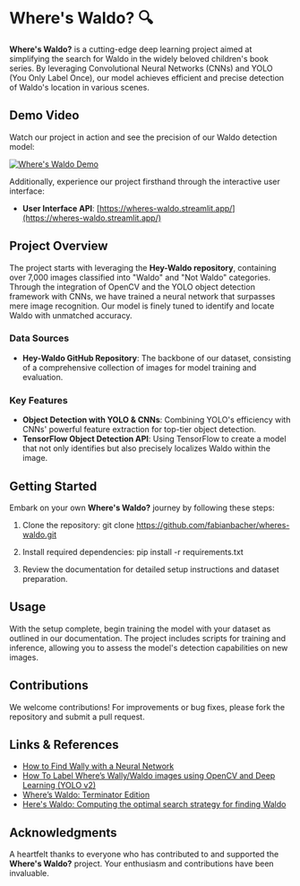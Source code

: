 # Where's Waldo? 🔍

**Where's Waldo?** is a cutting-edge deep learning project aimed at simplifying the search for Waldo in the widely beloved children's book series. By leveraging Convolutional Neural Networks (CNNs) and YOLO (You Only Label Once), our model achieves efficient and precise detection of Waldo's location in various scenes.

## Demo Video

Watch our project in action and see the precision of our Waldo detection model:

[![Where's Waldo Demo](https://img.youtube.com/vi/7cTAlfzxZlw/0.jpg)](https://www.youtube.com/watch?v=7cTAlfzxZlw)

Additionally, experience our project firsthand through the interactive user interface:

- **User Interface API**: [https://wheres-waldo.streamlit.app/](https://wheres-waldo.streamlit.app/)

## Project Overview

The project starts with leveraging the **Hey-Waldo repository**, containing over 7,000 images classified into "Waldo" and "Not Waldo" categories. Through the integration of OpenCV and the YOLO object detection framework with CNNs, we have trained a neural network that surpasses mere image recognition. Our model is finely tuned to identify and locate Waldo with unmatched accuracy.

### Data Sources

- **Hey-Waldo GitHub Repository**: The backbone of our dataset, consisting of a comprehensive collection of images for model training and evaluation.

### Key Features

- **Object Detection with YOLO & CNNs**: Combining YOLO's efficiency with CNNs' powerful feature extraction for top-tier object detection.
- **TensorFlow Object Detection API**: Using TensorFlow to create a model that not only identifies but also precisely localizes Waldo within the image.

## Getting Started

Embark on your own **Where's Waldo?** journey by following these steps:

1. Clone the repository:
git clone https://github.com/fabianbacher/wheres-waldo.git
2. Install required dependencies:
pip install -r requirements.txt

3. Review the documentation for detailed setup instructions and dataset preparation.

## Usage

With the setup complete, begin training the model with your dataset as outlined in our documentation. The project includes scripts for training and inference, allowing you to assess the model's detection capabilities on new images.

## Contributions

We welcome contributions! For improvements or bug fixes, please fork the repository and submit a pull request.

## Links & References

- [How to Find Wally with a Neural Network](#)
- [How To Label Where’s Wally/Waldo images using OpenCV and Deep Learning (YOLO v2)](#)
- [Where’s Waldo: Terminator Edition](#)
- [Here's Waldo: Computing the optimal search strategy for finding Waldo](#)

## Acknowledgments

A heartfelt thanks to everyone who has contributed to and supported the **Where's Waldo?** project. Your enthusiasm and contributions have been invaluable.

